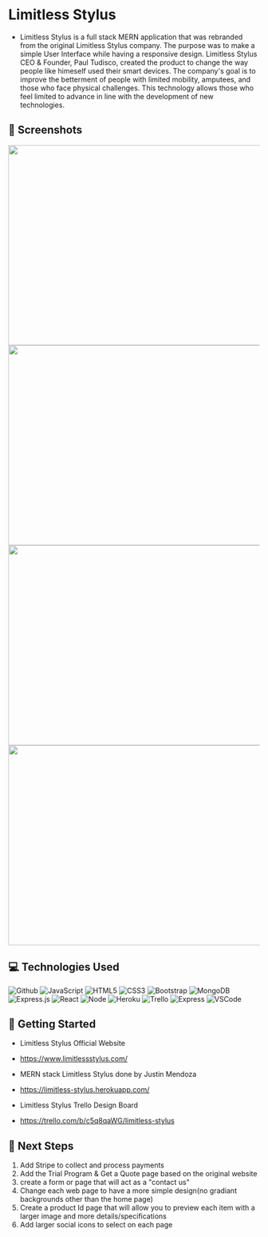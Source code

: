 # Limitless Stylus

* Limitless Stylus is a full stack MERN application that was rebranded from the original Limitless Stylus company. The purpose was to make a simple User Interface while having a responsive design. Limitless Stylus CEO & Founder, Paul Tudisco, created the product to change the way people like himeself used their smart devices. The company's goal is to improve the betterment of people with limited mobility, amputees, and those who face physical challenges. This technology allows those who feel limited to advance in line with the development of new technologies.


## :camera_flash: Screenshots


<img src="https://i.imgur.com/gvCb16k.jpg"   width="600px" height="400px"/>

<img src="https://i.imgur.com/2q32m5r.png"   width="600px" height="400px"/>

<img src="https://i.imgur.com/eexzt7g.png"   width="600px" height="400px"/>

<img src="https://i.imgur.com/3FtuVIX.jpg"   width="600px" height="400px"/>

## :computer: Technologies Used

![Github](https://img.shields.io/badge/-GitHub-333?style=flat&logo=github)
![JavaScript](https://img.shields.io/badge/-JavaScript-333?style=flat&logo=javascript) 
![HTML5](https://img.shields.io/badge/-HTML5-333?style=flat&logo=html5)
![CSS3](https://img.shields.io/badge/-CSS-333?style=flat&logo=css3)
![Bootstrap](https://img.shields.io/badge/bootstrap-%23563D7C.svg?style=for-the-badge&logo=bootstrap&logoColor=white)
![MongoDB](https://img.shields.io/badge/-MongoDB-333?style=flat&logo=mongodb)
![Express.js](https://img.shields.io/badge/express.js-%23404d59.svg?style=for-the-badge&logo=express&logoColor=%2361DAFB)
![React](https://img.shields.io/badge/react-%2320232a.svg?style=for-the-badge&logo=react&logoColor=%2361DAFB)
![Node](https://img.shields.io/badge/-Node.js-333?style=flat&logo=node.js)
![Heroku](https://img.shields.io/badge/-Heroku-333?style=flat&logo=heroku)
![Trello](https://img.shields.io/badge/-Trello-333?style=flat&logo=trello)
![Express](https://img.shields.io/badge/-Express-333?style=flat&logo=express)
![VSCode](https://img.shields.io/badge/-VS_Code-333?style=flat&logo=visualstudio)


## :diamond_shape_with_a_dot_inside: Getting Started

* Limitless Stylus Official Website
* https://www.limitlessstylus.com/

* MERN stack Limitless Stylus done by Justin Mendoza
* https://limitless-stylus.herokuapp.com/

* Limitless Stylus Trello Design Board
* https://trello.com/b/c5q8qaWG/limitless-stylus

## :seedling: Next Steps

1. Add Stripe to collect and process payments
2. Add the Trial Program & Get a Quote page based on the original website
3. create a form or page that will act as a "contact us" 
4. Change each web page to have a more simple design(no gradiant backgrounds other than the home page)
5. Create a product Id page that will allow you to preview each item with a larger image and more details/specifications
6. Add larger social icons to select on each page